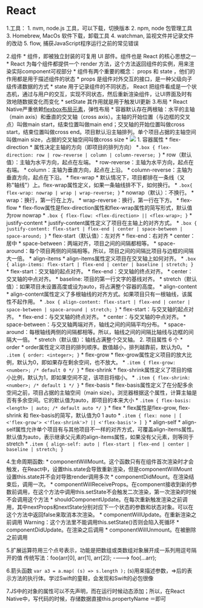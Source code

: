 
# React
1.工具：
    1. nvm, node.js 工具，可以下载，切换版本
    2. npm, node 包管理工具
    3. Homebrew, MacOs 软件下载，卸载工具
    4. watchman, 监视文件并记录文件的改动
    5. flow, 捕获JavaScript程序运行之前的常见错误

2.组件
    * 组件，即被独立封装的可复用 UI 部件。组件也是 React 的核心思想之一
    * React 为每个组件都提供一个 render 方法，这个方法返回组件的实例，用来渲染实际component可视部分
    * 组件有两个重要的概念： props 和 state ，他们的作用都是用于描述组件的状态
      * props 是组件对外交互的接口，是一种父级向子级传递数据的方式
      * state 用于记录组件的不同状态， React 把组件看成是一个状态机，通过与用户的交互，实现不同状态，然后重新渲染组件，让UI界面及时有效地随数据变化而变化
      * setState 其作用就是用于触发UI更新
3.布局 
    * React Native严重依赖[flexbox布局元素](http://www.ruanyifeng.com/blog/2015/07/flex-grammar.html)，弹性布局
    * 容器默认存在两根轴：水平的主轴（main axis）和垂直的交叉轴（cross axis）。主轴的开始位置（与边框的交叉点）叫做main start，结束位置叫做main end；交叉轴的开始位置叫做cross start，结束位置叫做cross end。项目默认沿主轴排列。单个项目占据的主轴空间叫做main size，占据的交叉轴空间叫做cross size
      * ![](http://www.ruanyifeng.com/blogimg/asset/2015/bg2015071004.png)
     1. 容器属性
       * flex-direction
         * 属性决定主轴的方向（即项目的排列方向） 
            *```.box {
            flex-direction: row | row-reverse | column | column-reverse;
            }```
           *  row（默认值）：主轴为水平方向，起点在左端。
           *  row-reverse：主轴为水平方向，起点在右端。
           *  column：主轴为垂直方向，起点在上沿。
           *  column-reverse：主轴为垂直方向，起点在下沿。
       * flex-wrap
         * 默认情况下，项目都排在一条线（又称"轴线"）上。flex-wrap属性定义，如果一条轴线排不下，如何换行。
           * ```.box{
          flex-wrap: nowrap | wrap | wrap-reverse;
          }```
          * nowrap（默认）：不换行。
          * wrap：换行，第一行在上方。
          * wrap-reverse：换行，第一行在下方。
       * flex-flow
         * flex-flow属性是flex-direction属性和flex-wrap属性的简写形式，默认值为row nowrap
           * ```.box {
          flex-flow: <flex-direction> || <flex-wrap>;
          }```
       * justify-content
         * justify-content属性定义了项目在主轴上的对齐方式。
           * ```.box {
            justify-content: flex-start | flex-end | center | space-between | space-around;
      }```
          * flex-start（默认值）：左对齐
          * flex-end：右对齐
          * center： 居中
          * space-between：两端对齐，项目之间的间隔都相等。
          * space-around：每个项目两侧的间隔相等。所以，项目之间的间隔比项目与边框的间隔大一倍。
       * align-items
         * align-items属性定义项目在交叉轴上如何对齐。
           * ```.box {
            align-items: flex-start | flex-end | center | baseline | stretch;
          }```
          * flex-start：交叉轴的起点对齐。
          * flex-end：交叉轴的终点对齐。
          * center：交叉轴的中点对齐。
          * baseline: 项目的第一行文字的基线对齐。
          * stretch（默认值）：如果项目未设置高度或设为auto，将占满整个容器的高度。
       * align-content
         * align-content属性定义了多根轴线的对齐方式。如果项目只有一根轴线，该属性不起作用。
           * ```.box {
            align-content: flex-start | flex-end | center | space-between | space-around | stretch;
          }```
           * flex-start：与交叉轴的起点对齐。
           * flex-end：与交叉轴的终点对齐。
           * center：与交叉轴的中点对齐。
           * space-between：与交叉轴两端对齐，轴线之间的间隔平均分布。
           * space-around：每根轴线两侧的间隔都相等。所以，轴线之间的间隔比轴线与边框的间隔大一倍。
           * stretch（默认值）：轴线占满整个交叉轴。
    2. 项目属性 6 个
      * order
        * order属性定义项目的排列顺序。数值越小，排列越靠前，默认为0。
        * ```.item {
          order: <integer>;
        }```
      * flex-grow
        * flex-grow属性定义项目的放大比例，默认为0，即如果存在剩余空间，也不放大。
        * ```.item {
          flex-grow: <number>; /* default 0 */
        }```
      * flex-shrink
        * flex-shrink属性定义了项目的缩小比例，默认为1，即如果空间不足，该项目将缩小。
        * ```.item {
          flex-shrink: <number>; /* default 1 */
        }```
      * flex-basis
        * flex-basis属性定义了在分配多余空间之前，项目占据的主轴空间（main size）。浏览器根据这个属性，计算主轴是否有多余空间。它的默认值为auto，即项目的本来大小
        * ```.item {
          flex-basis: <length> | auto; /* default auto */
        }```
      * flex
        * flex属性是flex-grow, flex-shrink 和 flex-basis的简写，默认值为0 1 auto
        * ```.item {
          flex: none | [ <'flex-grow'> <'flex-shrink'>? || <'flex-basis'> ]
        }```
      * align-self
        * align-self属性允许单个项目有与其他项目不一样的对齐方式，可覆盖align-items属性。默认值为auto，表示继承父元素的align-items属性，如果没有父元素，则等同于stretch
        * ```.item {
          align-self: auto | flex-start | flex-end | center | baseline | stretch;
        }```
        
  4.生命周期函数:
    * componentWillMount。这个函数只有在组件首次渲染时才会触发，在React中，设置this.state会导致重新渲染，但是componentWillMount设置this.state并不会对导致render调用多次
    * componentDidMount。在渲染结束后，调用一次。
    * componentWillReceiveProps。在component接收到新的参数前调用，在这个方法中调用this.setState不会触发二次渲染，第一次渲染的时候不会调用这个方法
    * shouldComponentUpdate。在每次重新触发渲染之前调用，其中nextProps和nextState分别对应下一个状态的参数和状态对象。可以在这个方法中返回false来取消本次渲染。 
    * componentWillUpdate。在重新渲染之前调用 Warning：这个方法里不能调用this.setState()否则会陷入死循环
    * componentDidUpdate。在渲染之后调用
    * componentWillUnmount。在被删除之前调用

  
  5.扩展运算符用三个点号表示，功能是把数组或类数组对象展开成一系列用逗号隔开的值 传统写法：foo(arr[0], arr[1], arr[2]); ----> foo(...arr);

  6.箭头函数 ```var a3 = a.map( (s) => s.length );```  (s)用来描述参数，=>后的表示方法的执行体。学过Swift的童鞋，会发现和Swift的必包很像

  7.JS中的对象的属性可以不先声明，而在运行时候动态添加；所以，在React Native中，写代码的时候，存储数据直接this.propertyName ＝即可

      

   
